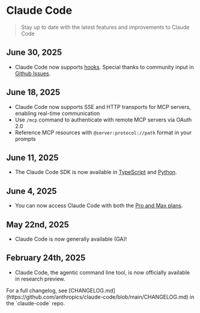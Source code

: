 # Claude Code

> Stay up to date with the latest features and improvements to Claude Code

## June 30, 2025

* Claude Code now supports [hooks](/en/docs/claude-code/hooks-guide). Special thanks to community input in [Github Issues](https://github.com/anthropics/claude-code/issues/712).

## June 18, 2025

* Claude Code now supports SSE and HTTP transports for MCP servers, enabling real-time communication
* Use `/mcp` command to authenticate with remote MCP servers via OAuth 2.0
* Reference MCP resources with `@server:protocol://path` format in your prompts

## June 11, 2025

* The Claude Code SDK is now available in [TypeScript](https://www.npmjs.com/package/@anthropic-ai/claude-code) and [Python](https://github.com/anthropics/claude-code-sdk-python).

## June 4, 2025

* You can now access Claude Code with both the [Pro and Max plans](https://www.anthropic.com/pricing).

## May 22nd, 2025

* Claude Code is now generally available (GA)!

## February 24th, 2025

* Claude Code, the agentic command line tool, is now officially available in research preview.

<Note>
  For a full changelog, see [CHANGELOG.md](https://github.com/anthropics/claude-code/blob/main/CHANGELOG.md) in the `claude-code` repo.
</Note>

